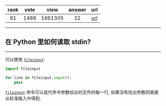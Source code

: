 
| rank | vote | view | answer | url |
|:-:|:-:|:-:|:-:|:-:|
|81|1489|1661305|22| [url](http://stackoverflow.com/questions/1450393/how-do-you-read-from-stdin) |
***

## 在 Python 里如何读取 stdin?

***

可以使用 [`fileinput`](http://docs.python.org/library/fileinput.html):

```python
import fileinput

for line in fileinput.input():
    pass
```

[`fileinput`](http://docs.python.org/library/fileinput.html) 命令可以迭代命令参数给出的文件的每一行, 如果没有给出参数则直接从标准输入中得到.